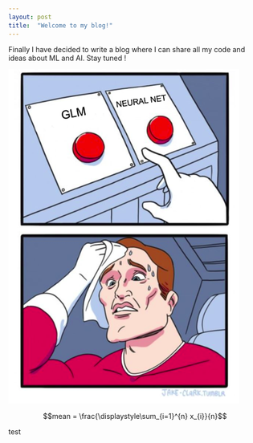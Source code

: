 ```yaml
---
layout: post
title:  "Welcome to my blog!"
---
```



Finally I have decided to write a blog where I can share all my code and ideas about ML and AI. 
Stay tuned \!

![Fig1](/images/Fig1Post1.png)

$$mean = \frac{\displaystyle\sum_{i=1}^{n} x_{i}}{n}$$

test
